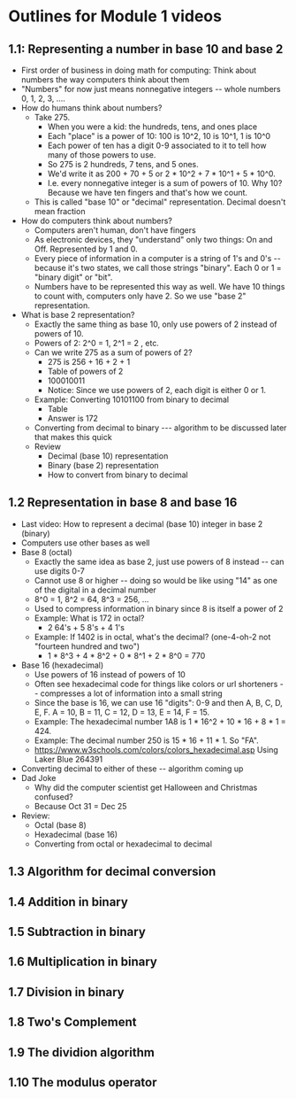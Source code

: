 # Outlines for Module 1 videos 

## 1.1: Representing a number in base 10 and base 2

- First order of business in doing math for computing: Think about numbers the way computers think about them
- "Numbers" for now just means nonnegative integers -- whole numbers 0, 1, 2, 3, .... 
- How do humans think about numbers? 
  - Take 275. 
    - When you were a kid: the hundreds, tens, and ones place 
    - Each "place" is a power of 10: 100 is 10^2, 10 is 10^1, 1 is 10^0 
    - Each power of ten has a digit 0-9 associated to it to tell how many of those powers to use. 
    - So 275 is 2 hundreds, 7 tens, and 5 ones. 
    - We'd write it as 200 + 70 + 5 or 2 * 10^2 + 7 * 10^1 + 5 * 10^0. 
    - I.e. every nonnegative integer is a sum of powers of 10. Why 10? Because we have ten fingers and that's how we count. 
  - This is called "base 10" or "decimal" representation. Decimal doesn't mean fraction
- How do computers think about numbers? 
  - Computers aren't human, don't have fingers
  - As electronic devices, they "understand" only two things: On and Off. Represented by 1 and 0. 
  - Every piece of information in a computer is a string of 1's and 0's -- because it's two states, we call those strings "binary". Each 0 or 1 = "binary digit" or "bit". 
  - Numbers have to be represented this way as well. We have 10 things to count with, computers only have 2. So we use "base 2" representation. 
- What is base 2 representation? 
  - Exactly the same thing as base 10, only use powers of 2 instead of powers of 10. 
  - Powers of 2: 2^0 = 1, 2^1 = 2 , etc. 
  - Can we write 275 as a sum of powers of 2? 
    - 275 is 256 + 16 + 2 + 1 
    - Table of powers of 2 
    - 100010011 
    - Notice: Since we use powers of 2, each digit is either 0 or 1. 
  - Example: Converting 10101100 from binary to decimal 
    - Table
    - Answer is 172
  - Converting from decimal to binary --- algorithm to be discussed later that makes this quick 
  - Review 
    - Decimal (base 10) representation
    - Binary (base 2) representation
    - How to convert from binary to decimal 

## 1.2 Representation in base 8 and base 16 

- Last video: How to represent a decimal (base 10) integer in base 2 (binary) 
- Computers use other bases as well 
- Base 8 (octal)
  - Exactly the same idea as base 2, just use powers of 8 instead -- can use digits 0-7 
  - Cannot use 8 or higher -- doing so would be like using "14" as one of the digital in a decimal number
  - 8^0 = 1, 8^2 = 64, 8^3 = 256, ... 
  - Used to compress information in binary since 8 is itself a power of 2 
  - Example: What is 172 in octal? 
    - 2 64's + 5 8's + 4 1's 
  - Example: If 1402 is in octal, what's the decimal? (one-4-oh-2 not "fourteen hundred and two") 
    - 1 * 8^3 + 4 * 8^2 + 0 * 8^1 + 2 * 8^0 = 770
- Base 16 (hexadecimal) 
  - Use powers of 16 instead of powers of 10 
  - Often see hexadecimal code for things like colors or url shorteners -- compresses a lot of information into a small string 
  - Since the base is 16, we can use 16 "digits": 0-9 and then A, B, C, D, E, F. A = 10, B = 11, C = 12, D = 13, E = 14, F = 15. 
  - Example: The hexadecimal number 1A8 is 1 * 16^2 + 10 * 16 + 8 * 1 = 424. 
  - Example: The decimal number 250 is 15 * 16 + 11 * 1. So "FA". 
  - https://www.w3schools.com/colors/colors_hexadecimal.asp  Using Laker Blue 264391
- Converting decimal to either of these -- algorithm coming up 
- Dad Joke
  - Why did the computer scientist get Halloween and Christmas confused? 
  - Because Oct 31 = Dec 25 
- Review: 
  - Octal (base 8)
  - Hexadecimal (base 16)
  - Converting from octal or hexadecimal to decimal 

## 1.3 Algorithm for decimal conversion 

## 1.4 Addition in binary 

## 1.5 Subtraction in binary

## 1.6 Multiplication in binary 

## 1.7 Division in binary 

## 1.8 Two's Complement 

## 1.9 The dividion algorithm 

## 1.10 The modulus operator 


